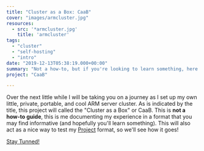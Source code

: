 ```yaml
---
title: "Cluster as a Box: CaaB"
cover: "images/armcluster.jpg"
resources:
  - src: '*armcluster.jpg'
    title: 'armcluster'
tags:
  - "cluster"
  - "self-hosting"
  - "intro"
date: "2019-12-13T05:38:19.000+00:00"
summary: "Not a how-to, but if you're looking to learn something, here we go!"
project: "CaaB"

---
```

Over the next little while I will be taking you on a journey as I set up my own little, private, portable, and cool ARM server cluster.
As is indicated by the title, this project will called the "Cluster as a Box" or CaaB.
This is **not a how-to guide**, this is me documenting my experience in a format that you may find informative (and hopefully you'll learn something). 
This will also act as a nice way to test my [Project](/project) format, so we'll see how it goes!

[Stay Tunned!](/index.xml)